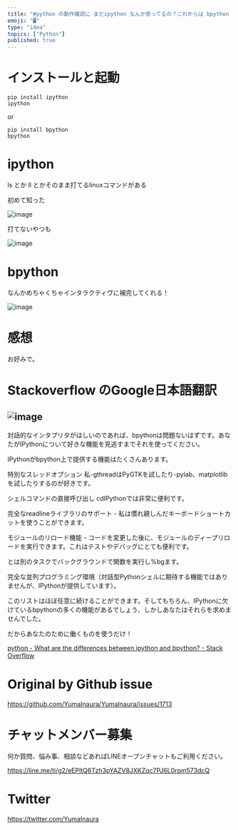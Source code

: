 ```yaml
---
title: "#python の動作確認に まだipython なんか使ってるの？これからは bpython でしょ！ ( コンソール比較 )"
emoji: "🖥"
type: "idea"
topics: ["Python"]
published: true
---
```


# インストールと起動

```
pip install ipython
ipython
```

or

```
pip install bpython
bpython
```


# ipython

ls とか ll とかそのまま打てるlinuxコマンドがある

初めて知った

![image](https://user-images.githubusercontent.com/13635059/57352954-f8d6a280-71a1-11e9-93b2-fba779358251.png)

打てないやつも

![image](https://user-images.githubusercontent.com/13635059/57352975-09871880-71a2-11e9-95ef-b9a729e99ac6.png)

# bpython

なんかめちゃくちゃインタラクティヴに補完してくれる！

![image](https://user-images.githubusercontent.com/13635059/57352843-91205780-71a1-11e9-8ecc-c3322cf95997.png)

# 感想

お好みで。

# Stackoverflow のGoogle日本語翻訳

![image](https://user-images.githubusercontent.com/13635059/57352909-cf1d7b80-71a1-11e9-9fb5-2d400874630b.png)
---
対話的なインタプリタがほしいのであれば、bpythonは問題ないはずです。あなたがIPythonについて好きな機能を見逃すまでそれを使ってください。

IPythonがbpython上で提供する機能はたくさんあります。

特別なスレッドオプション 私-gthreadはPyGTKを試したり-pylab、matplotlib を試したりするのが好きです。

シェルコマンドの直接呼び出し  cdIPythonでは非常に便利です。

完全なreadlineライブラリのサポート - 私は慣れ親しんだキーボードショートカットを使うことができます。

モジュールのリロード機能 - コードを変更した後に、モジュールのディープリロードを実行できます。これはテストやデバッグにとても便利です。

とは別のタスクでバックグラウンドで関数を実行し%bgます。

完全な並列プログラミング環境（対話型Pythonシェルに期待する機能ではありませんが、IPythonが提供しています）。

このリストはほぼ任意に続けることができます。そしてもちろん、IPythonに欠けているbpythonの多くの機能があるでしょう、しかしあなたはそれらを求めませんでした。

だからあなたのために働くものを使うだけ！


[python - What are the differences between ipython and bpython? - Stack Overflow](https://stackoverflow.com/questions/4232923/what-are-the-differences-between-ipython-and-bpython)


# Original by Github issue

https://github.com/YumaInaura/YumaInaura/issues/1713








<!-- Update From Qiita API -->

# チャットメンバー募集


何か質問、悩み事、相談などあればLINEオープンチャットもご利用ください。

https://line.me/ti/g2/eEPltQ6Tzh3pYAZV8JXKZqc7PJ6L0rpm573dcQ





# Twitter


https://twitter.com/YumaInaura


<!-- Update From Qiita API -->


